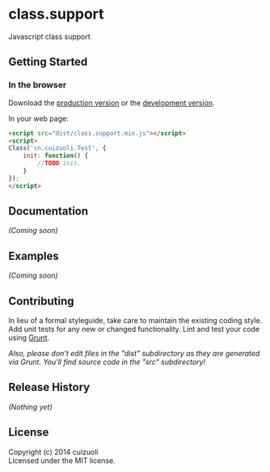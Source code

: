 # class.support

Javascript class support

## Getting Started
### In the browser
Download the [production version][min] or the [development version][max].

[min]: https://raw.github.com/cuizuoli/class.support/master/dist/class.support.min.js
[max]: https://raw.github.com/cuizuoli/class.support/master/dist/class.support.js

In your web page:

```html
<script src="dist/class.support.min.js"></script>
<script>
Class('cn.cuizuoli.Test', {
	init: function() {
		//TODO init.
	}
});
</script>
```

## Documentation
_(Coming soon)_

## Examples
_(Coming soon)_

## Contributing
In lieu of a formal styleguide, take care to maintain the existing coding style. Add unit tests for any new or changed functionality. Lint and test your code using [Grunt](http://gruntjs.com/).

_Also, please don't edit files in the "dist" subdirectory as they are generated via Grunt. You'll find source code in the "src" subdirectory!_

## Release History
_(Nothing yet)_

## License
Copyright (c) 2014 cuizuoli  
Licensed under the MIT license.
